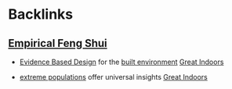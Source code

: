 
# Backlinks
## [Empirical Feng Shui](<Empirical Feng Shui.md>)
- [Evidence Based Design](<Evidence Based Design.md>) for the [built environment](<built environment.md>) [Great Indoors](<Great Indoors.md>)

- [extreme populations](<extreme populations.md>) offer universal insights [Great Indoors](<Great Indoors.md>)

